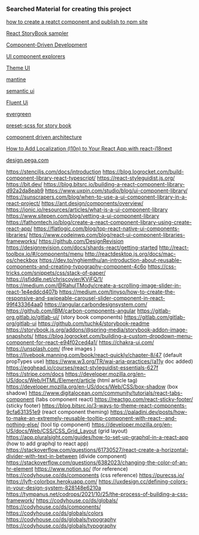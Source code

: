 ### Searched Material for creating this project

[how to create a reatct component and publish to npm site](https://fathomtech.io/blog/create-a-react-component-library-using-create-react-app/)

[React StoryBook sampler](https://stackblitz.com/edit/storybook-kitchen-sink)

[Component-Driven Development](https://www.chromatic.com/blog/component-driven-development/)

[UI component explorers ](https://www.chromatic.com/blog/ui-component-explorers---your-new-favorite-tool/)

[Theme UI](https://theme-ui.com/components/variants)

[mantine](https://mantine.dev/)

[semantic ui](https://react.semantic-ui.com/elements/button/)

[Fluent Ui](https://developer.microsoft.com/en-us/fluentui)

[evergreen](https://evergreen.segment.com/components)

[preset-scss for story book](https://github.com/storybookjs/presets/tree/master/packages/preset-scss)

[component driven architecture](https://www.componentdriven.org/)

[How to Add Localization (l10n) to Your React App with react-i18next](https://www.freecodecamp.org/news/how-to-add-localization-to-your-react-app/)

[design.pega.com](https://design.pega.com/design/getting-started/)


https://stenciljs.com/docs/introduction
https://blog.logrocket.com/build-component-library-react-typescript/
https://react-styleguidist.js.org/
https://bit.dev/
https://blog.bitsrc.io/building-a-react-component-library-d92a2da8eab9
https://www.uxpin.com/studio/blog/ui-component-library/
https://sunscrapers.com/blog/when-to-use-a-ui-component-library-in-a-react-project/
https://ant.design/components/overview/
https://ionic.io/resources/articles/what-is-a-ui-component-library
https://www.sitepen.com/blog/vetting-a-ui-component-library
https://fathomtech.io/blog/create-a-react-component-library-using-create-react-app/
https://flatlogic.com/blog/top-react-native-ui-components-libraries/
https://www.codeinwp.com/blog/react-ui-component-libraries-frameworks/
https://github.com/DesignRevision
https://designrevision.com/docs/shards-react/getting-started
http://react-toolbox.io/#/components/menu
http://reactdesktop.js.org/docs/mac-os/checkbox
https://dev.to/nghiemthu/an-introduction-about-reusable-components-and-creating-typography-component-4c6o
https://css-tricks.com/snippets/css/stack-of-paper/
https://jsfiddle.net/chriscoyier/KVjFQ/1/
https://medium.com/@RahulTMody/create-a-scrolling-image-slider-in-react-1e4eddcd407b
https://medium.com/tinyso/how-to-create-the-responsive-and-swipeable-carousel-slider-component-in-react-99f433364aa0
https://angular.carbondesignsystem.com/
https://github.com/IBM/carbon-components-angular
https://gitlab-org.gitlab.io/gitlab-ui/ (story book components)
https://gitlab.com/gitlab-org/gitlab-ui
https://github.com/tuchk4/storybook-readme
https://storybook.js.org/addons/@spring-media/storybook-addon-image-snapshots/
https://blog.logrocket.com/building-a-custom-dropdown-menu-component-for-react-e94f02ced4a1/
https://chakra-ui.com/
https://unsplash.com/ (free images )
https://livebook.manning.com/book/react-quickly/chapter-8/47 (default propTypes use)
https://www.w3.org/TR/wai-aria-practices/(a11y doc added)
https://egghead.io/courses/react-styleguidist-essentials-627f
https://stripe.com/docs
https://developer.mozilla.org/en-US/docs/Web/HTML/Element/article (html article tag)
https://developer.mozilla.org/en-US/docs/Web/CSS/box-shadow (box shadow)
https://www.digitalocean.com/community/tutorials/react-tabs-component (tabs component react)
https://reactgo.com/react-sticky-footer/ (sticky footer)
https://blog.bitsrc.io/3-ways-to-theme-react-components-9cfa631351e9 (react component theming)
https://paladini.dev/posts/how-to-make-an-extremely-reusable-tooltip-component-with-react--and-nothing-else/ (tool tip component)
https://developer.mozilla.org/en-US/docs/Web/CSS/CSS_Grid_Layout (grid layout)
https://app.pluralsight.com/guides/how-to-set-up-graphql-in-a-react-app (how to add graphql to react app)
https://stackoverflow.com/questions/61730527/react-create-a-horizontal-divider-with-text-in-between (divide component)
https://stackoverflow.com/questions/6382023/changing-the-color-of-an-hr-element
https://www.notion.so/ (for reference)
https://codyhouse.co/ds/components (css reference)
https://purecss.io/
https://lyft-colorbox.herokuapp.com/
https://uxdesign.cc/defining-colors-in-your-design-system-828148e6210a
https://tympanus.net/codrops/2021/10/25/the-process-of-building-a-css-framework/
https://codyhouse.co/ds/globals/
https://codyhouse.co/ds/components/
https://codyhouse.co/ds/globals/colors
https://codyhouse.co/ds/globals/typography
https://codyhouse.co/ds/globals/typography
